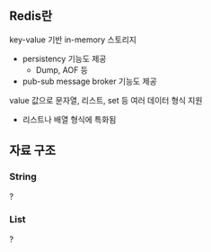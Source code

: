 ## Redis란
key-value 기반 in-memory 스토리지
- persistency 기능도 제공
    - Dump, AOF 등
- pub-sub message broker 기능도 제공

value 값으로 문자열, 리스트, set 등 여러 데이터 형식 지원
- 리스트나 배열 형식에 특화됨

## 자료 구조
### String
?
### List
?